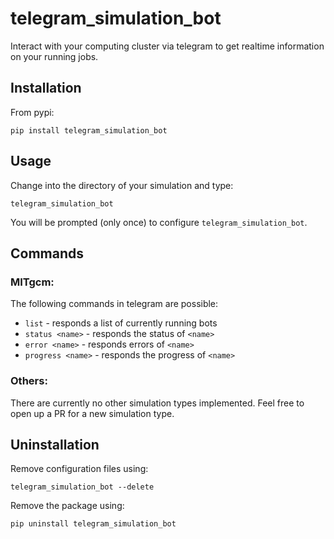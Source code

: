 # telegram_simulation_bot

Interact with your computing cluster via telegram to get realtime information on your running jobs.

## Installation
From pypi:
```
pip install telegram_simulation_bot
```

## Usage

Change into the directory of your simulation and type:

```
telegram_simulation_bot
```

You will be prompted (only once) to configure `telegram_simulation_bot`.

## Commands
### MITgcm:
The following commands in telegram are possible:

* `list` - responds a list of currently running bots
* `status <name>` - responds the status of `<name>`
* `error <name>` - responds errors of `<name>`
* `progress <name>` - responds the progress of `<name>`

### Others:
There are currently no other simulation types implemented. Feel free to open up a PR for a new simulation type.

## Uninstallation
Remove configuration files using:
```
telegram_simulation_bot --delete
```
Remove the package using:
```
pip uninstall telegram_simulation_bot
```



